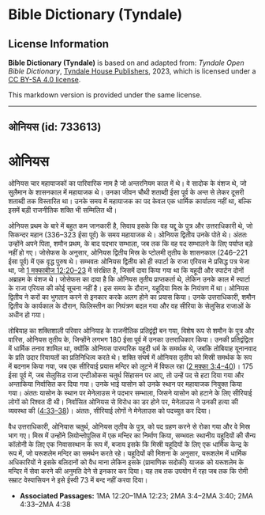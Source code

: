 # Bible Dictionary (Tyndale)

## License Information

**Bible Dictionary (Tyndale)** is based on and adapted from: _Tyndale Open Bible Dictionary_, [Tyndale House Publishers](https://tyndaleopenresources.com/), 2023, which is licensed under a [CC BY-SA 4.0 license](https://creativecommons.org/licenses/by-sa/4.0/legalcode.en).

This markdown version is provided under the same license.



--------------------------------

## ओनियस (id: 733613)

ओनियस
=====

ओनियस चार महायाजकों का पारिवारिक नाम है जो अन्तरनियम काल में थे। वे सादोक के वंशज थे, जो सुलैमान के शासनकाल में महायाजक थे। उनका जीवन चौथी शताब्दी ईसा पूर्व के अन्त से लेकर दूसरी शताब्दी तक विस्तारित था। उनके समय में महायाजक का पद केवल एक धार्मिक कार्यालय नहीं था, बल्कि इसमें बड़ी राजनीतिक शक्ति भी सम्मिलित थी।

ओनियस प्रथम के बारे में बहुत कम जानकारी है, सिवाय इसके कि वह यद्दू के पुत्र और उत्तराधिकारी थे, जो सिकन्दर महान (336–323 ईसा पूर्व) के समय महायाजक थे। ओनियस द्वितीय उनके पोते थे। अंततः उन्होंने अपने पिता, शमौन प्रथम, के बाद पदभार सम्भाला, जब तक कि वह पद सम्भालने के लिए पर्याप्त बड़े नहीं हो गए। जोसेफस के अनुसार, ओनियस द्वितीय मिस्र के प्टोलमी तृतीय के शासनकाल (246–221 ईसा पूर्व) में एक वृद्ध पुरुष थे। सम्भवतः ओनियस द्वितीय को ही स्पार्टा के राजा एरियस ने प्रसिद्ध पत्र भेजा था, जो [1 मक्काबीज 12:20–23](https://ref.ly/1Macc12:20-1Macc12:23) में संरक्षित है, जिसमें दावा किया गया था कि यहूदी और स्पार्टन दोनों अब्राहम के वंशज थे। जोसेफस का दावा है कि ओनियस तृतीय प्राप्तकर्ता थे, लेकिन उनके काल में स्पार्टा के राजा एरियस की कोई सूचना नहीं है। इस समय के दौरान, यहूदिया मिस्र के नियंत्रण में था। ओनियस द्वितीय ने करों का भुगतान करने से इनकार करके अलग होने का प्रयास किया। उनके उत्तराधिकारी, शमौन द्वितीय के कार्यकाल के दौरान, फिलिस्तीन का नियंत्रण बदल गया और वह सीरिया के सेलुसिड राजाओं के अधीन हो गया।

तोबियाह का शक्तिशाली परिवार ओनियाह के राजनीतिक प्रतिद्वंद्वी बन गया, विशेष रूप से शमौन के पुत्र और वारिस, ओनियस तृतीय के, जिन्होंने लगभग 180 ईसा पूर्व में उनका उत्तराधिकार किया। उनकी प्रतिद्वंद्विता में धार्मिक तनाव शामिल था, क्योंकि ओनियस पारम्परिक यहूदी धर्म के समर्थक थे, जबकि तोबियाह यूनानवाद के प्रति उदार रियायतों का प्रतिनिधित्व करते थे। शक्ति संघर्ष में ओनियस तृतीय को मिस्री समर्थक के रूप में बदनाम किया गया, जब एक सीरियाई प्रयास मन्दिर को लूटने में विफल रहा ([2 मक्का 3:4–40](https://ref.ly/2Macc3:4-2Macc3:40))। 175 ईसा पूर्व में, जब सेलुसिड राजा एन्टीओकस चतुर्थ सिंहासन पर आए, तो उन्हें पद से हटा दिया गया और अन्ताकिया निर्वासित कर दिया गया। उनके भाई यासोन को उनके स्थान पर महायाजक नियुक्त किया गया। अंततः यासोन के स्थान पर मेनेलाउस ने पदभार सम्भाला, जिसने यासोन को हटाने के लिए सीरियाई लोगों को रिश्वत दी थी। निर्वासित ओनियस से विरोध का डर होने पर, मेनेलाउस ने उनकी हत्या की व्यवस्था की ([4:33–38](https://ref.ly/2Macc4:33-2Macc4:38))। अंततः, सीरियाई लोगों ने मेनेलाउस को पदच्युत कर दिया।

वैध उत्तराधिकारी, ओनियास चतुर्थ, ओनियस तृतीय के पुत्र, को पद ग्रहण करने से रोका गया और वे मिस्र भाग गए। मिस्र में उन्होंने लियोन्तोपुलिस में एक मन्दिर का निर्माण किया, सम्भवतः स्थानीय यहूदियों की सैन्य कॉलोनी के लिए एक निवासस्थान के रूप में, बजाय इसके कि मिस्री यहूदियों के लिए एक धार्मिक केन्द्र के रूप में, जो यरूशलेम मन्दिर का समर्थन करते रहे। यहूदियों की मिशना के अनुसार, यरूशलेम में धार्मिक अधिकारियों ने इसके बलिदानों को वैध माना लेकिन इसके (प्रामाणिक सदोकी) याजक को यरूशलेम के मन्दिर में सेवा करने की अनुमति देने से इनकार कर दिया। यह तब तक उपयोग में रहा जब तक कि रोमी सम्राट वेस्पासियन ने इसे ईस्वी 73 में बन्द नहीं करवा दिया।

* **Associated Passages:** 1MA 12:20–1MA 12:23; 2MA 3:4–2MA 3:40; 2MA 4:33–2MA 4:38

